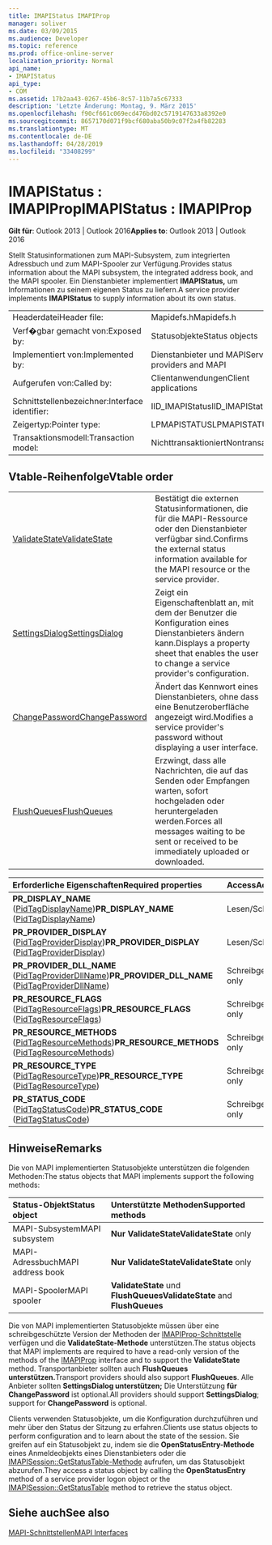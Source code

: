 ```yaml
---
title: IMAPIStatus IMAPIProp
manager: soliver
ms.date: 03/09/2015
ms.audience: Developer
ms.topic: reference
ms.prod: office-online-server
localization_priority: Normal
api_name:
- IMAPIStatus
api_type:
- COM
ms.assetid: 17b2aa43-0267-45b6-8c57-11b7a5c67333
description: 'Letzte Änderung: Montag, 9. März 2015'
ms.openlocfilehash: f90cf661c069ecd476bd02c5719147633a8392e0
ms.sourcegitcommit: 8657170d071f9bcf680aba50b9c07f2a4fb82283
ms.translationtype: MT
ms.contentlocale: de-DE
ms.lasthandoff: 04/28/2019
ms.locfileid: "33408299"
---
```

# <a name="imapistatus--imapiprop"></a><span data-ttu-id="4cb7e-103">IMAPIStatus : IMAPIProp</span><span class="sxs-lookup"><span data-stu-id="4cb7e-103">IMAPIStatus : IMAPIProp</span></span>

  
  
<span data-ttu-id="4cb7e-104">**Gilt für**: Outlook 2013 | Outlook 2016</span><span class="sxs-lookup"><span data-stu-id="4cb7e-104">**Applies to**: Outlook 2013 | Outlook 2016</span></span> 
  
<span data-ttu-id="4cb7e-105">Stellt Statusinformationen zum MAPI-Subsystem, zum integrierten Adressbuch und zum MAPI-Spooler zur Verfügung.</span><span class="sxs-lookup"><span data-stu-id="4cb7e-105">Provides status information about the MAPI subsystem, the integrated address book, and the MAPI spooler.</span></span> <span data-ttu-id="4cb7e-106">Ein Dienstanbieter implementiert **IMAPIStatus,** um Informationen zu seinem eigenen Status zu liefern.</span><span class="sxs-lookup"><span data-stu-id="4cb7e-106">A service provider implements **IMAPIStatus** to supply information about its own status.</span></span> 
  
|||
|:-----|:-----|
|<span data-ttu-id="4cb7e-107">Headerdatei</span><span class="sxs-lookup"><span data-stu-id="4cb7e-107">Header file:</span></span>  <br/> |<span data-ttu-id="4cb7e-108">Mapidefs.h</span><span class="sxs-lookup"><span data-stu-id="4cb7e-108">Mapidefs.h</span></span>  <br/> |
|<span data-ttu-id="4cb7e-109">Verf�gbar gemacht von:</span><span class="sxs-lookup"><span data-stu-id="4cb7e-109">Exposed by:</span></span>  <br/> |<span data-ttu-id="4cb7e-110">Statusobjekte</span><span class="sxs-lookup"><span data-stu-id="4cb7e-110">Status objects</span></span>  <br/> |
|<span data-ttu-id="4cb7e-111">Implementiert von:</span><span class="sxs-lookup"><span data-stu-id="4cb7e-111">Implemented by:</span></span>  <br/> |<span data-ttu-id="4cb7e-112">Dienstanbieter und MAPI</span><span class="sxs-lookup"><span data-stu-id="4cb7e-112">Service providers and MAPI</span></span>  <br/> |
|<span data-ttu-id="4cb7e-113">Aufgerufen von:</span><span class="sxs-lookup"><span data-stu-id="4cb7e-113">Called by:</span></span>  <br/> |<span data-ttu-id="4cb7e-114">Clientanwendungen</span><span class="sxs-lookup"><span data-stu-id="4cb7e-114">Client applications</span></span>  <br/> |
|<span data-ttu-id="4cb7e-115">Schnittstellenbezeichner:</span><span class="sxs-lookup"><span data-stu-id="4cb7e-115">Interface identifier:</span></span>  <br/> |<span data-ttu-id="4cb7e-116">IID_IMAPIStatus</span><span class="sxs-lookup"><span data-stu-id="4cb7e-116">IID_IMAPIStatus</span></span>  <br/> |
|<span data-ttu-id="4cb7e-117">Zeigertyp:</span><span class="sxs-lookup"><span data-stu-id="4cb7e-117">Pointer type:</span></span>  <br/> |<span data-ttu-id="4cb7e-118">LPMAPISTATUS</span><span class="sxs-lookup"><span data-stu-id="4cb7e-118">LPMAPISTATUS</span></span>  <br/> |
|<span data-ttu-id="4cb7e-119">Transaktionsmodell:</span><span class="sxs-lookup"><span data-stu-id="4cb7e-119">Transaction model:</span></span>  <br/> |<span data-ttu-id="4cb7e-120">Nichttransaktioniert</span><span class="sxs-lookup"><span data-stu-id="4cb7e-120">Nontransacted</span></span>  <br/> |
   
## <a name="vtable-order"></a><span data-ttu-id="4cb7e-121">Vtable-Reihenfolge</span><span class="sxs-lookup"><span data-stu-id="4cb7e-121">Vtable order</span></span>

|||
|:-----|:-----|
|[<span data-ttu-id="4cb7e-122">ValidateState</span><span class="sxs-lookup"><span data-stu-id="4cb7e-122">ValidateState</span></span>](imapistatus-validatestate.md) <br/> |<span data-ttu-id="4cb7e-123">Bestätigt die externen Statusinformationen, die für die MAPI-Ressource oder den Dienstanbieter verfügbar sind.</span><span class="sxs-lookup"><span data-stu-id="4cb7e-123">Confirms the external status information available for the MAPI resource or the service provider.</span></span>  <br/> |
|[<span data-ttu-id="4cb7e-124">SettingsDialog</span><span class="sxs-lookup"><span data-stu-id="4cb7e-124">SettingsDialog</span></span>](imapistatus-settingsdialog.md) <br/> |<span data-ttu-id="4cb7e-125">Zeigt ein Eigenschaftenblatt an, mit dem der Benutzer die Konfiguration eines Dienstanbieters ändern kann.</span><span class="sxs-lookup"><span data-stu-id="4cb7e-125">Displays a property sheet that enables the user to change a service provider's configuration.</span></span>  <br/> |
|[<span data-ttu-id="4cb7e-126">ChangePassword</span><span class="sxs-lookup"><span data-stu-id="4cb7e-126">ChangePassword</span></span>](imapistatus-changepassword.md) <br/> |<span data-ttu-id="4cb7e-127">Ändert das Kennwort eines Dienstanbieters, ohne dass eine Benutzeroberfläche angezeigt wird.</span><span class="sxs-lookup"><span data-stu-id="4cb7e-127">Modifies a service provider's password without displaying a user interface.</span></span>  <br/> |
|[<span data-ttu-id="4cb7e-128">FlushQueues</span><span class="sxs-lookup"><span data-stu-id="4cb7e-128">FlushQueues</span></span>](imapistatus-flushqueues.md) <br/> |<span data-ttu-id="4cb7e-129">Erzwingt, dass alle Nachrichten, die auf das Senden oder Empfangen warten, sofort hochgeladen oder heruntergeladen werden.</span><span class="sxs-lookup"><span data-stu-id="4cb7e-129">Forces all messages waiting to be sent or received to be immediately uploaded or downloaded.</span></span>  <br/> |
   
|<span data-ttu-id="4cb7e-130">**Erforderliche Eigenschaften**</span><span class="sxs-lookup"><span data-stu-id="4cb7e-130">**Required properties**</span></span>|<span data-ttu-id="4cb7e-131">**Access**</span><span class="sxs-lookup"><span data-stu-id="4cb7e-131">**Access**</span></span>|
|:-----|:-----|
|<span data-ttu-id="4cb7e-132">**PR_DISPLAY_NAME** ([PidTagDisplayName](pidtagdisplayname-canonical-property.md))</span><span class="sxs-lookup"><span data-stu-id="4cb7e-132">**PR_DISPLAY_NAME** ([PidTagDisplayName](pidtagdisplayname-canonical-property.md))</span></span>  <br/> |<span data-ttu-id="4cb7e-133">Lesen/Schreiben</span><span class="sxs-lookup"><span data-stu-id="4cb7e-133">Read/write</span></span>  <br/> |
|<span data-ttu-id="4cb7e-134">**PR_PROVIDER_DISPLAY** ([PidTagProviderDisplay](pidtagproviderdisplay-canonical-property.md))</span><span class="sxs-lookup"><span data-stu-id="4cb7e-134">**PR_PROVIDER_DISPLAY** ([PidTagProviderDisplay](pidtagproviderdisplay-canonical-property.md))</span></span>  <br/> |<span data-ttu-id="4cb7e-135">Lesen/Schreiben</span><span class="sxs-lookup"><span data-stu-id="4cb7e-135">Read/write</span></span>  <br/> |
|<span data-ttu-id="4cb7e-136">**PR_PROVIDER_DLL_NAME** ([PidTagProviderDllName](pidtagproviderdllname-canonical-property.md))</span><span class="sxs-lookup"><span data-stu-id="4cb7e-136">**PR_PROVIDER_DLL_NAME** ([PidTagProviderDllName](pidtagproviderdllname-canonical-property.md))</span></span>  <br/> |<span data-ttu-id="4cb7e-137">Schreibgeschützt</span><span class="sxs-lookup"><span data-stu-id="4cb7e-137">Read-only</span></span>  <br/> |
|<span data-ttu-id="4cb7e-138">**PR_RESOURCE_FLAGS** ([PidTagResourceFlags](pidtagresourceflags-canonical-property.md))</span><span class="sxs-lookup"><span data-stu-id="4cb7e-138">**PR_RESOURCE_FLAGS** ([PidTagResourceFlags](pidtagresourceflags-canonical-property.md))</span></span>  <br/> |<span data-ttu-id="4cb7e-139">Schreibgeschützt</span><span class="sxs-lookup"><span data-stu-id="4cb7e-139">Read-only</span></span>  <br/> |
|<span data-ttu-id="4cb7e-140">**PR_RESOURCE_METHODS** ([PidTagResourceMethods](pidtagresourcemethods-canonical-property.md))</span><span class="sxs-lookup"><span data-stu-id="4cb7e-140">**PR_RESOURCE_METHODS** ([PidTagResourceMethods](pidtagresourcemethods-canonical-property.md))</span></span>  <br/> |<span data-ttu-id="4cb7e-141">Schreibgeschützt</span><span class="sxs-lookup"><span data-stu-id="4cb7e-141">Read-only</span></span>  <br/> |
|<span data-ttu-id="4cb7e-142">**PR_RESOURCE_TYPE** ([PidTagResourceType](pidtagresourcetype-canonical-property.md))</span><span class="sxs-lookup"><span data-stu-id="4cb7e-142">**PR_RESOURCE_TYPE** ([PidTagResourceType](pidtagresourcetype-canonical-property.md))</span></span>  <br/> |<span data-ttu-id="4cb7e-143">Schreibgeschützt</span><span class="sxs-lookup"><span data-stu-id="4cb7e-143">Read-only</span></span>  <br/> |
|<span data-ttu-id="4cb7e-144">**PR_STATUS_CODE** ([PidTagStatusCode](pidtagstatuscode-canonical-property.md))</span><span class="sxs-lookup"><span data-stu-id="4cb7e-144">**PR_STATUS_CODE** ([PidTagStatusCode](pidtagstatuscode-canonical-property.md))</span></span>  <br/> |<span data-ttu-id="4cb7e-145">Schreibgeschützt</span><span class="sxs-lookup"><span data-stu-id="4cb7e-145">Read-only</span></span>  <br/> |
   
## <a name="remarks"></a><span data-ttu-id="4cb7e-146">Hinweise</span><span class="sxs-lookup"><span data-stu-id="4cb7e-146">Remarks</span></span>

<span data-ttu-id="4cb7e-147">Die von MAPI implementierten Statusobjekte unterstützen die folgenden Methoden:</span><span class="sxs-lookup"><span data-stu-id="4cb7e-147">The status objects that MAPI implements support the following methods:</span></span>
  
|<span data-ttu-id="4cb7e-148">**Status-Objekt**</span><span class="sxs-lookup"><span data-stu-id="4cb7e-148">**Status object**</span></span>|<span data-ttu-id="4cb7e-149">**Unterstützte Methoden**</span><span class="sxs-lookup"><span data-stu-id="4cb7e-149">**Supported methods**</span></span>|
|:-----|:-----|
|<span data-ttu-id="4cb7e-150">MAPI-Subsystem</span><span class="sxs-lookup"><span data-stu-id="4cb7e-150">MAPI subsystem</span></span>  <br/> |<span data-ttu-id="4cb7e-151">**Nur ValidateState**</span><span class="sxs-lookup"><span data-stu-id="4cb7e-151">**ValidateState** only</span></span>  <br/> |
|<span data-ttu-id="4cb7e-152">MAPI-Adressbuch</span><span class="sxs-lookup"><span data-stu-id="4cb7e-152">MAPI address book</span></span>  <br/> |<span data-ttu-id="4cb7e-153">**Nur ValidateState**</span><span class="sxs-lookup"><span data-stu-id="4cb7e-153">**ValidateState** only</span></span>  <br/> |
|<span data-ttu-id="4cb7e-154">MAPI-Spooler</span><span class="sxs-lookup"><span data-stu-id="4cb7e-154">MAPI spooler</span></span>  <br/> |<span data-ttu-id="4cb7e-155">**ValidateState** und **FlushQueues**</span><span class="sxs-lookup"><span data-stu-id="4cb7e-155">**ValidateState** and **FlushQueues**</span></span> <br/> |
   
<span data-ttu-id="4cb7e-156">Die von MAPI implementierten Statusobjekte müssen über eine schreibgeschützte Version der Methoden der [IMAPIProp-Schnittstelle](imapipropiunknown.md) verfügen und die **ValidateState-Methode** unterstützen.</span><span class="sxs-lookup"><span data-stu-id="4cb7e-156">The status objects that MAPI implements are required to have a read-only version of the methods of the [IMAPIProp](imapipropiunknown.md) interface and to support the **ValidateState** method.</span></span> <span data-ttu-id="4cb7e-157">Transportanbieter sollten auch **FlushQueues unterstützen.**</span><span class="sxs-lookup"><span data-stu-id="4cb7e-157">Transport providers should also support **FlushQueues**.</span></span> <span data-ttu-id="4cb7e-158">Alle Anbieter sollten **SettingsDialog unterstützen;** Die Unterstützung **für ChangePassword** ist optional.</span><span class="sxs-lookup"><span data-stu-id="4cb7e-158">All providers should support **SettingsDialog**; support for **ChangePassword** is optional.</span></span> 
  
<span data-ttu-id="4cb7e-159">Clients verwenden Statusobjekte, um die Konfiguration durchzuführen und mehr über den Status der Sitzung zu erfahren.</span><span class="sxs-lookup"><span data-stu-id="4cb7e-159">Clients use status objects to perform configuration and to learn about the state of the session.</span></span> <span data-ttu-id="4cb7e-160">Sie greifen auf ein Statusobjekt zu, indem sie die **OpenStatusEntry-Methode** eines Anmeldeobjekts eines Dienstanbieters oder die [IMAPISession::GetStatusTable-Methode](imapisession-getstatustable.md) aufrufen, um das Statusobjekt abzurufen.</span><span class="sxs-lookup"><span data-stu-id="4cb7e-160">They access a status object by calling the **OpenStatusEntry** method of a service provider logon object or the [IMAPISession::GetStatusTable](imapisession-getstatustable.md) method to retrieve the status object.</span></span> 
  
## <a name="see-also"></a><span data-ttu-id="4cb7e-161">Siehe auch</span><span class="sxs-lookup"><span data-stu-id="4cb7e-161">See also</span></span>



[<span data-ttu-id="4cb7e-162">MAPI-Schnittstellen</span><span class="sxs-lookup"><span data-stu-id="4cb7e-162">MAPI Interfaces</span></span>](mapi-interfaces.md)

